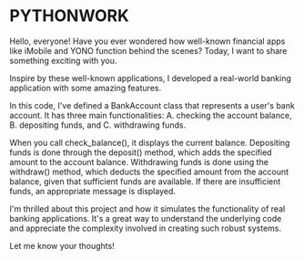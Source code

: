 # PYTHONWORK
Hello, everyone! Have you ever wondered how well-known financial apps like iMobile and YONO function behind the scenes?
Today, I want to share something exciting with you.

Inspire by these well-known applications, I developed a real-world banking application with some amazing features. 

In this code, I've defined a BankAccount class that represents a user's bank account. It has three main functionalities: 
A. checking the account balance, 
B. depositing funds, and
C. withdrawing funds.

When you call check_balance(), it displays the current balance.
Depositing funds is done through the deposit() method, which adds the specified amount to the account balance. 
Withdrawing funds is done using the withdraw() method, which deducts the specified amount from the account balance, given that sufficient funds are available. If there are insufficient funds, an appropriate message is displayed.

I'm thrilled about this project and how it simulates the functionality of real banking applications.
It's a great way to understand the underlying code and appreciate the complexity involved in creating such robust systems.

Let me know your thoughts!
